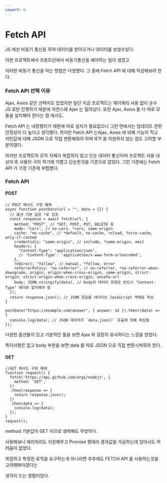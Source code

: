 ```yaml
---
coverY: 0
---
```


# Fetch API

JS 에선 비동기 통신을 하여 데이터를 받아오거나 데이터를 보낼수있다.

이번 프로젝트에서 프론트단에서 비동기통신을 해야하는 일이 생겼고

이러한 비동기 통신을 하는 방법은 다양했다. 그 중에 Fetch API 에 대해 작성해보려 한다.



### Fetch API  선택 이유

&#x20;Ajax, Axios 같은 선택지도 있었지만 일단 지금 프로젝트는 제이쿼리 사용 없이 순수 JS 로만 진행하기 때문에 자연스레 Ajax 는 밀려났다. 또한 Ajax, Axios 둘 다 따로 모듈을 설치해야 한다는 점 에서도.&#x20;

Fetch API 는 내장형이기 때문에 따로 설치가 필요없으니 그런 면에서는 업데이트 관련 안정성이 더 높다고 생각했다.  하지만 Fetch API  는Ajax, Axios 에 비해 기능이 적고 리턴값에 대해 JSON 으로 직접 변환해줘야 하며 IE11 을 지원하지 않는 점도 고려할 부분이였다.

&#x20;하지만 프로젝트의 로직 자체가 복잡하지 않고 단순 데이터 통신이며  프로젝트 사용 대상이 IE 사용이 극히 적기에 가볍고 단순한것을 기준으로 잡았다. 그런 기준에는  Fetch API 가 가장 기준에 부합했다.&#x20;



### Fetch API&#x20;



#### POST

```
// POST 메서드 구현 예제
async function postData(url = "", data = {}) {
  // 옵션 기본 값은 *로 강조
  const response = await fetch(url, {
    method: "POST", // *GET, POST, PUT, DELETE 등
    mode: "cors", // no-cors, *cors, same-origin
    cache: "no-cache", // *default, no-cache, reload, force-cache, only-if-cached
    credentials: "same-origin", // include, *same-origin, omit
    headers: {
      "Content-Type": "application/json",
      // 'Content-Type': 'application/x-www-form-urlencoded',
    },
    redirect: "follow", // manual, *follow, error
    referrerPolicy: "no-referrer", // no-referrer, *no-referrer-when-downgrade, origin, origin-when-cross-origin, same-origin, strict-origin, strict-origin-when-cross-origin, unsafe-url
    body: JSON.stringify(data), // body의 데이터 유형은 반드시 "Content-Type" 헤더와 일치해야 함
  });
  return response.json(); // JSON 응답을 네이티브 JavaScript 객체로 파싱
}

postData("https://example.com/answer", { answer: 42 }).then((data) => {
  console.log(data); // JSON 데이터가 `data.json()` 호출에 의해 파싱됨
});
```

다양한 옵션들이 있고 기본적인 틀을 보면 Ajax 와 굉장히 유사하다는 느낌을 받았다.

특이사항은 없고 body 부분을 보면  data 를 따로 JSON 으로 직접 변환시켜줘야 한다.



#### GET

```
//GET 메서드 구현 예제
function request() {
  fetch('https://api.github.com/orgs/nodejs', {
    method: 'GET',
  })
  .then(response => {
    return response.json();
  })
  .then(data => {
    console.log(data);
  });
}
request();
```

method 기본값이 GET 이므로 생략해도 무방하다.&#x20;



사용해보니 에러처리도 지원해주고 Promise 형태라  결과값을 가공하는데 있어서도 어려움이 없었다.

복잡하고 특정한 로직을 요구하는게 아니라면 추후에도 FETCH API 를 사용하는것을 고려해봐야겠다는&#x20;

생각이 드는 경험이었다.

